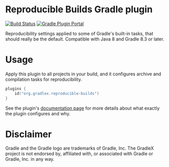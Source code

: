 # Reproducible Builds Gradle plugin

[![Build Status](https://img.shields.io/endpoint.svg?url=https%3A%2F%2Factions-badge.atrox.dev%2Fgradlex-org%2Freproducible-builds%2Fbadge%3Fref%3Dmain&style=flat)](https://actions-badge.atrox.dev/gradlex-org/build-parameters/goto?ref=main)
[![Gradle Plugin Portal](https://img.shields.io/maven-metadata/v?label=Plugin%20Portal&metadataUrl=https%3A%2F%2Fplugins.gradle.org%2Fm2%2Forg%2Fgradlex%2Freproducible-builds%2Forg.gradlex.reproducible-builds.gradle.plugin%2Fmaven-metadata.xml)](https://plugins.gradle.org/plugin/org.gradlex.build-parameters)

Reproducibility settings applied to some of Gradle's built-in tasks, that should really be the default.
Compatible with Java 8 and Gradle 8.3 or later.

# Usage

Apply this plugin to all projects in your build, and it configures archive and compilation tasks for reproducibility.

```kotlin
plugins {
    id("org.gradlex.reproducible-builds")
}
```

See the plugin's [documentation page](https://gradlex.org/reproducible-builds) for more details about what exactly the plugin configures and why.

# Disclaimer

Gradle and the Gradle logo are trademarks of Gradle, Inc.
The GradleX project is not endorsed by, affiliated with, or associated with Gradle or Gradle, Inc. in any way.
